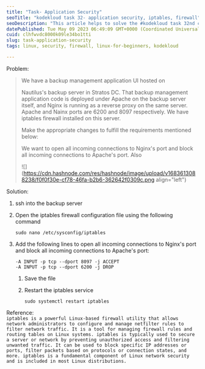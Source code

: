 ```yaml
---
title: "Task- Application Security"
seoTitle: "kodekloud task 32- application security, iptables, firewall"
seoDescription: "This article helps to solve the #kodekloud task 32nd challenge under sys admin category"
datePublished: Tue May 09 2023 06:49:09 GMT+0000 (Coordinated Universal Time)
cuid: clhfwvdc8000k09le34bo1tti
slug: task-application-security
tags: linux, security, firewall, linux-for-beginners, kodekloud

---
```


Problem:

> We have a backup management application UI hosted on
> 
> Nautilus's backup server in Stratos DC. That backup management application code is deployed under Apache on the backup server itself, and Nginx is running as a reverse proxy on the same server. Apache and Nainx ports are 6200 and 8097 respectively. We have iptables firewall installed on this server.
> 
> Make the appropriate changes to fulfill the requirements mentioned below:
> 
> We want to open all incoming connections to Nginx's port and block all incoming connections to Apache's port. Also
> 
> ![](https://cdn.hashnode.com/res/hashnode/image/upload/v1683613088238/f0f0f30e-cf78-46fa-b2b6-362642f0309c.png align="left")

Solution:

1. ssh into the backup server
    
2. Open the iptables firewall configuration file using the following command
    
    ```plaintext
    sudo nano /etc/sysconfig/iptables
    ```
    
3. Add the following lines to open all incoming connections to Nginx's port and block all incoming connections to Apache's port:
    
    ```plaintext
    -A INPUT -p tcp --dport 8097 -j ACCEPT
    -A INPUT -p tcp --dport 6200 -j DROP
    ```
    
    1. Save the file
        
    2. Restart the iptables service
        
        ```plaintext
        sudo systemctl restart iptables
        ```
        

Reference:  
`iptables is a powerful Linux-based firewall utility that allows network administrators to configure and manage netfilter rules to filter network traffic. It is a tool for managing firewall rules and routing tables on Linux systems. iptables is typically used to secure a server or network by preventing unauthorized access and filtering unwanted traffic. It can be used to block specific IP addresses or ports, filter packets based on protocols or connection states, and more. iptables is a fundamental component of Linux network security and is included in most Linux distributions.`